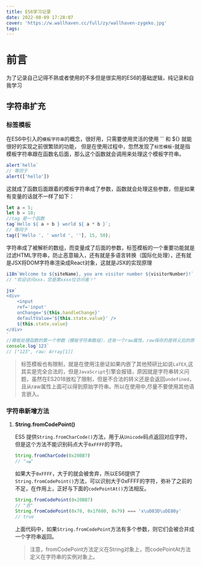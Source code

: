 ```yaml
---
title: ES6学习记录
date: 2022-08-09 17:28:07
cover: 'https://w.wallhaven.cc/full/zy/wallhaven-zygeko.jpg'
tags:
---
```


# 前言

为了记录自己记得不熟或者使用的不多但是很实用的ES6的基础逻辑，纯记录和自我学习

## 字符串扩充

### 标签模板

在ES6中引入的`模板字符串`的概念，很好用，只需要使用灵活的使用 **``** 和 ${} 就能很好的实现之前很繁琐的功能，
但是在使用过程中，忽然发现了`标签模板`-就是指模板字符串跟在函数名后面，那么这个函数就会调用来处理这个模板字符串。

```js
alert`hello`
// 等同于
alert(['hello'])
```

这就成了函数后面跟着的模板字符串成了参数，函数就会处理这些参数，但是如果有变量的话就不一样了如下：

```js
let a = 5;
let b = 10;
//tag 是一个函数
tag`Hello ${ a + b } world ${ a * b }`;
// 等同于
tag(['Hello ', ' world ', ''], 15, 50);
```

字符串成了被解析的数组，而变量成了后面的参数，标签模板的一个重要功能就是过滤HTML字符串，防止恶意输入，还有就是多语言转换（国际化处理），还有就是JSX将DOM字符串渲染成React对象，这就是JSX的实现原理

```js
i18n`Welcome to ${siteName}, you are visitor number ${visitorNumber}!`
// "欢迎访问xxx，您是第xxxx位访问者！"

jsx`
<div>
    <input
    ref='input'
    onChange='${this.handleChange}'
    defaultValue='${this.state.value}' />
    ${this.state.value}
</div>
`
//模板处理函数的第一个参数（模板字符串数组），还有一个raw属性。raw保存的是转义后的原字符串
console.log`123`
// ["123", raw: Array[1]]
```

>标签模板也有限制，就是在使用注册证如果内嵌了其他预研比如说`LaTEX`,这其实是完全合法的，但是`JavaScript`引擎会报错，原因就是字符串转义问题，虽然在ES2018放松了限制，但是不合法的转义还是会返回`undefined`，且从raw属性上面可以得到原始字符串。所以在使用中,尽量不要使用其他语言嵌入。

### 字符串新增方法

1. **String.fromCodePoint()**

    ES5 提供`String.fromCharCode()`方法，用于从`Unicode`码点返回对应字符，但是这个方法不能识别码点大于`0xFFFF`的字符。

    ```js
    String.fromCharCode(0x20BB7)
    // "ஷ"
    ```

    如果大于`0xFFFF`，大于的就会被舍弃，所以ES6提供了`String.fromCodePoint()`方法，可以识别大于0xFFFF的字符，弥补了之前的不足，在作用上，正好与下面的`codePointAt()`方法相反。

    ```js
    String.fromCodePoint(0x20BB7)
    // "𠮷"
    String.fromCodePoint(0x78, 0x1f680, 0x79) === 'x\uD83D\uDE80y'
    // true
    ```
    上面代码中，如果`String.fromCodePoint`方法有多个参数，则它们会被合并成一个字符串返回。
    >注意，fromCodePoint方法定义在String对象上，而codePointAt方法定义在字符串的实例对象上。
